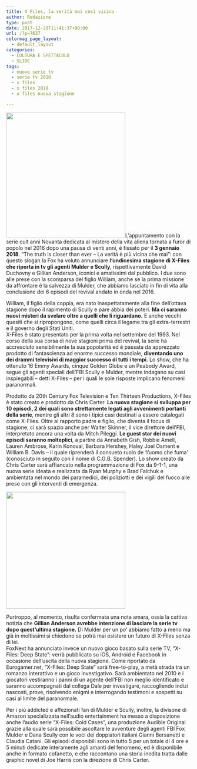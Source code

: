```yaml
---
title: X Files, la verità mai così vicina
author: Redazione
type: post
date: 2017-12-28T11:41:37+00:00
url: /?p=7637
colormag_page_layout:
  - default_layout
categories:
  - CULTURA E SPETTACOLO
  - SLIDE
tags:
  - nuove serie tv
  - serie tv 2018
  - x files
  - x files 2018
  - x files nuova stagione

---
```

<img decoding="async" loading="lazy" class="alignnone wp-image-7639 alignleft" src="https://progressonline.it/wp-content/uploads/2017/12/x-files.png" alt="" width="324" height="339" />L’appuntamento con la serie cult anni Novanta dedicata al mistero della vita aliena tornata a furor di popolo nel 2016 dopo una pausa di venti anni, è fissato per il **3 gennaio 2018**. “The truth is closer than ever – La verità è più vicina che mai”: con questo slogan la Fox ha voluto annunciare **l’undicesima stagione di X-Files che riporta in tv gli agenti Mulder e Scully**, rispettivamente David Duchovny e Gillian Anderson, iconici e amatissimi dal pubblico. I due sono alle prese con la scomparsa del figlio William, anche se la prima missione da affrontare è la salvezza di Mulder, che abbiamo lasciato in fin di vita alla conclusione dei 6 episodi del revival andato in onda nel 2016.

William, il figlio della coppia, era nato inaspettatamente alla fine dell’ottava stagione dopo il rapimento di Scully e pare abbia dei poteri. **Ma ci saranno nuovi misteri da svelare oltre a quelli che li riguardano.** E anche vecchi quesiti che si ripropongono, come quelli circa il legame tra gli extra-terrestri e il governo degli Stati Uniti.  
X-Files è stato presentato per la prima volta nel settembre del 1993. Nel corso della sua corsa di nove stagioni prima del revival, la serie ha accresciuto sensibilmente la sua popolarità ed è passata da apprezzato prodotto di fantascienza ad enorme successo mondiale, **diventando uno dei drammi televisivi di maggior successo di tutti i tempi**. Lo show, che ha ottenuto 16 Emmy Awards, cinque Golden Globe e un Peabody Award, segue gli agenti speciali dell’FBI Scully e Mulder, mentre indagano su casi inspiegabili – detti X-Files – per i quali le sole risposte implicano fenomeni paranormali.

Prodotto da 20th Century Fox Television e Ten Thirteen Productions, X-Files è stato creato e prodotto da Chris Carter. **La nuova stagione si sviluppa per 10 episodi, 2 dei quali sono strettamente legati agli avvenimenti portanti della serie**, mentre gli altri 8 sono i tipici casi destinati a essere catalogati come X-Files. Oltre al rapporto padre e figlio, che diventa il focus di stagione, ci sarà spazio anche per Walter Skinner, il vice direttore dell’FBI, interpretato ancora una volta da Mitch Pileggi. **Le guest star dei nuovi episodi saranno molteplici**, a partire da Annabeth Gish, Robbie Amell, Lauren Ambrose, Karin Konoval, Barbara Hershey, Haley Joel Osment e William B. Davis – il quale riprenderà il consueto ruolo de ‘l’uomo che fuma’ (conosciuto in seguito con il nome di C.G.B. Spender). Lo show creato da Chris Carter sarà affiancato nella programmazione di Fox da 9-1-1, una nuova serie ideata e realizzata da Ryan Murphy e Brad Falchuk e ambientata nel mondo dei paramedici, dei poliziotti e dei vigili del fuoco alle prese con gli interventi di emergenza.

<!--nextpage-->

<img decoding="async" loading="lazy" class=" wp-image-7640 alignright" src="https://progressonline.it/wp-content/uploads/2017/12/Cattura-4.png" alt="" width="324" height="317" /> 

Purtroppo, al momento, risulta confermata una nota amara, ossia la cattiva notizia che **Gillian Anderson avrebbe intenzione di lasciare la serie tv dopo quest’ultima stagione.** Di Mulder per un po’ abbiamo fatto a meno ma già in moltissimi si chiedono se potrà mai esistere un futuro di X-Files senza di lei.  
FoxNext ha annunciato invece un nuovo gioco basato sulla serie TV, “X-Files: Deep State”: verrà pubblicato su iOS, Android e Facebook in occasione dell’uscita della nuova stagione. Come riportato da Eurogamer.net, “X-Files: Deep State” sarà free-to-play, a metà strada tra un romanzo interattivo e un gioco investigativo. Sarà ambientato nel 2010 e i giocatori vestiranno i panni di un agente dell’FBI non meglio identificato e saranno accompagnati dal collega Dale per investigare, raccogliendo indizi nascosti, prove, risolvendo enigmi e interrogando testimoni e sospetti su casi al limite del paranormale.

Per i più addicted e affezionati fan di Mulder e Scully, inoltre, la divisone di Amazon specializzata nell’audio entertainment ha messo a disposizione anche l’audio serie “X-Files: Cold Cases”, una produzione Audible Original grazie alla quale sarà possibile ascoltare le avventure degli agenti FBI Fox Mulder e Dana Scully con le voci dei doppiatori italiani Gianni Bersanetti e Claudia Catani. Gli episodi disponibili sono in tutto 5 per un totale di 4 ore e 5 minuti dedicate interamente agli amanti del fenomeno, ed è disponibile anche in formato cofanetto, e che raccontano una storia inedita tratta dalle graphic novel di Joe Harris con la direzione di Chris Carter.